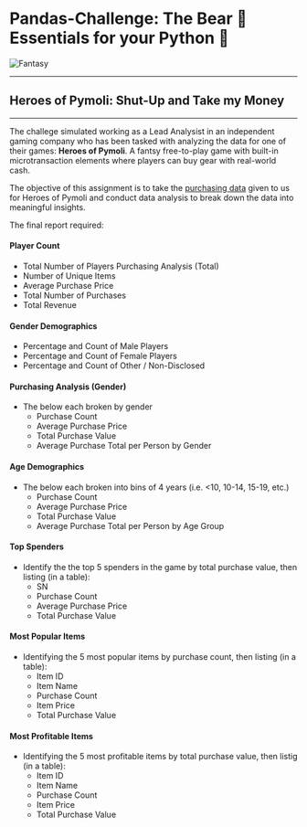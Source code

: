# Pandas-Challenge: The Bear 🐼 Essentials for your Python 🐍

![Fantasy](Images/Fantasy.png "Heroes of Pymoli")

---
## Heroes of Pymoli: Shut-Up and Take my Money
---
The challege simulated working as a Lead Analysist in an independent gaming company who has been tasked with analyzing the data for one of their games: **Heroes of Pymoli**. A fantsy free-to-play game with built-in microtransaction elements where players can buy gear with real-world cash.  

The objective of this assignment is to take the [purchasing data](HeroesOfPymoli/Resources/purchase_data.csv "Purchasing Data CSV") given to us for Heroes of Pymoli and conduct data analysis to break down the data into meaningful insights.

The final report required:
#### Player Count
* Total Number of Players
Purchasing Analysis (Total)
* Number of Unique Items
* Average Purchase Price
* Total Number of Purchases
* Total Revenue
#### Gender Demographics
* Percentage and Count of Male Players
* Percentage and Count of Female Players
* Percentage and Count of Other / Non-Disclosed
#### Purchasing Analysis (Gender)
* The below each broken by gender
  * Purchase Count
  * Average Purchase Price
  * Total Purchase Value
  * Average Purchase Total per Person by Gender
#### Age Demographics
* The below each broken into bins of 4 years (i.e. &lt;10, 10-14, 15-19, etc.)
  * Purchase Count
  * Average Purchase Price
  * Total Purchase Value
  * Average Purchase Total per Person by Age Group
#### Top Spenders
* Identify the the top 5 spenders in the game by total purchase value, then listing (in a table):
  * SN
  * Purchase Count
  * Average Purchase Price
  * Total Purchase Value
#### Most Popular Items
* Identifying the 5 most popular items by purchase count, then listing (in a table):
  * Item ID
  * Item Name
  * Purchase Count
  * Item Price
  * Total Purchase Value
#### Most Profitable Items
* Identifying the 5 most profitable items by total purchase value, then listig (in a table):
  * Item ID
  * Item Name
  * Purchase Count
  * Item Price
  * Total Purchase Value

